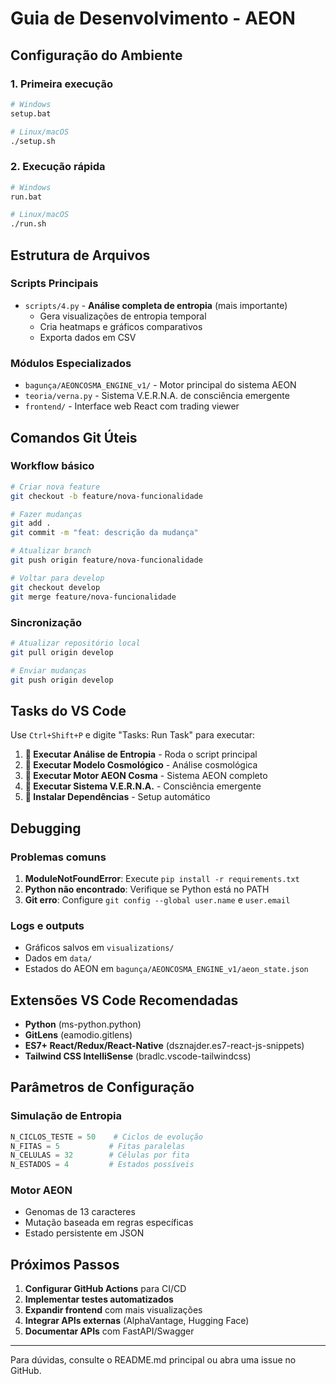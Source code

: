 # Guia de Desenvolvimento - AEON

## Configuração do Ambiente

### 1. Primeira execução
```bash
# Windows
setup.bat

# Linux/macOS
./setup.sh
```

### 2. Execução rápida
```bash
# Windows
run.bat

# Linux/macOS
./run.sh
```

## Estrutura de Arquivos

### Scripts Principais
- `scripts/4.py` - **Análise completa de entropia** (mais importante)
  - Gera visualizações de entropia temporal
  - Cria heatmaps e gráficos comparativos
  - Exporta dados em CSV

### Módulos Especializados
- `bagunça/AEONCOSMA_ENGINE_v1/` - Motor principal do sistema AEON
- `teoria/verna.py` - Sistema V.E.R.N.A. de consciência emergente
- `frontend/` - Interface web React com trading viewer

## Comandos Git Úteis

### Workflow básico
```bash
# Criar nova feature
git checkout -b feature/nova-funcionalidade

# Fazer mudanças
git add .
git commit -m "feat: descrição da mudança"

# Atualizar branch
git push origin feature/nova-funcionalidade

# Voltar para develop
git checkout develop
git merge feature/nova-funcionalidade
```

### Sincronização
```bash
# Atualizar repositório local
git pull origin develop

# Enviar mudanças
git push origin develop
```

## Tasks do VS Code

Use `Ctrl+Shift+P` e digite "Tasks: Run Task" para executar:

1. **🔬 Executar Análise de Entropia** - Roda o script principal
2. **🌌 Executar Modelo Cosmológico** - Análise cosmológica
3. **🤖 Executar Motor AEON Cosma** - Sistema AEON completo
4. **🧠 Executar Sistema V.E.R.N.A.** - Consciência emergente
5. **🚀 Instalar Dependências** - Setup automático

## Debugging

### Problemas comuns
1. **ModuleNotFoundError**: Execute `pip install -r requirements.txt`
2. **Python não encontrado**: Verifique se Python está no PATH
3. **Git erro**: Configure `git config --global user.name` e `user.email`

### Logs e outputs
- Gráficos salvos em `visualizations/`
- Dados em `data/`
- Estados do AEON em `bagunça/AEONCOSMA_ENGINE_v1/aeon_state.json`

## Extensões VS Code Recomendadas

- **Python** (ms-python.python)
- **GitLens** (eamodio.gitlens)
- **ES7+ React/Redux/React-Native** (dsznajder.es7-react-js-snippets)
- **Tailwind CSS IntelliSense** (bradlc.vscode-tailwindcss)

## Parâmetros de Configuração

### Simulação de Entropia
```python
N_CICLOS_TESTE = 50    # Ciclos de evolução
N_FITAS = 5           # Fitas paralelas
N_CELULAS = 32        # Células por fita
N_ESTADOS = 4         # Estados possíveis
```

### Motor AEON
- Genomas de 13 caracteres
- Mutação baseada em regras específicas
- Estado persistente em JSON

## Próximos Passos

1. **Configurar GitHub Actions** para CI/CD
2. **Implementar testes automatizados**
3. **Expandir frontend** com mais visualizações
4. **Integrar APIs externas** (AlphaVantage, Hugging Face)
5. **Documentar APIs** com FastAPI/Swagger

---

Para dúvidas, consulte o README.md principal ou abra uma issue no GitHub.
